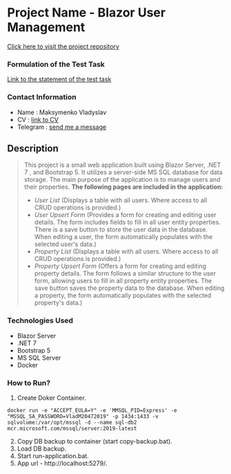 # Project Name - Blazor User Management
[Click here to visit the project repository](https://github.com/VladMak11/TestTaskDevBlazorMaksymenko)

### Formulation of the Test Task
[Link to the statement of the test task](https://github.com/VladMak11/TestTaskDevBlazorMaksymenko/tree/main/TechnicalTaskDescription)

### Contact Information
- Name : Maksymenko Vladyslav
- CV : [link to CV](https://drive.google.com/file/d/1MSJBEHmWgQlJQ49KGeu0O-dzIlnv6jdL/view?usp=share_link)
- Telegram : [send me a message ](https://t.me/victory1105)

## Description
> This project is a small web application built using Blazor Server, .NET 7 , and Bootstrap 5. It utilizes a server-side MS SQL database for data storage. The main purpose of the application is to manage users and their properties.
**The following pages are included in the application:**
> * _User List_
(Displays a table with all users. Where access to all CRUD operations is provided.)
> * _User Upsert Form_
(Provides a form for creating and editing user details. The form includes fields to fill in all user entity properties. There is a save button to store the user data in the database. When editing a user, the form automatically populates with the selected user's data.)
> * _Property List_
(Displays a table with all users. Where access to all CRUD operations is provided.)
> * _Property Upsert Form_
(Offers a form for creating and editing property details. The form follows a similar structure to the user form, allowing users to fill in all property entity properties. The save button saves the property data to the database. When editing a property, the form automatically populates with the selected property's data.)

### Technologies Used
- Blazor Server
- .NET 7
- Bootstrap 5
- MS SQL Server
- Docker

### How to Run?
1. Create Doker Container.

```
docker run -e "ACCEPT_EULA=Y" -e 'MMSQL_PID=Express' -e "MSSQL_SA_PASSWORD=VladM20472019" -p 1434:1433 -v sqlvolume:/var/opt/mssql -d --name sql-db2 mcr.microsoft.com/mssql/server:2019-latest 
```
2.  Copy DB backup to container (start copy-backup.bat).
3.  Load DB backup.
4.  Start run-application.bat.
5.  App url - http://localhost:5279/.